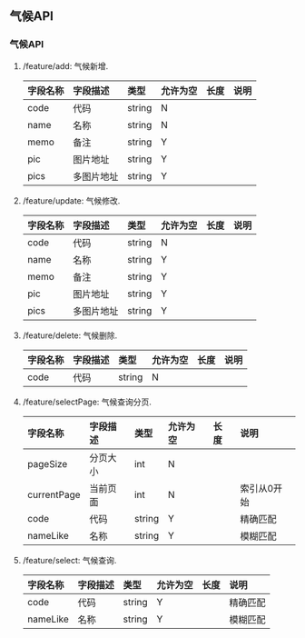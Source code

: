 ## 气候API

### <span id="feature">气候API</span>
1. /feature/add: 气候新增.

    | 字段名称 | 字段描述 | 类型 | 允许为空 | 长度 | 说明 |
    | :--- | :--- | :--- | :--- | :--- | :--- |
    | code | 代码 | string | N |  |  |
    | name | 名称 | string | N |  |  |
    | memo | 备注 | string | Y |  |  |
    | pic | 图片地址 | string | Y |  |  |
    | pics | 多图片地址 | string | Y |  |  |

1. /feature/update: 气候修改.

    | 字段名称 | 字段描述 | 类型 | 允许为空 | 长度 | 说明 |
    | :--- | :--- | :--- | :--- | :--- | :--- |
    | code | 代码 | string | N |  |  |
    | name | 名称 | string | Y |  |  |
    | memo | 备注 | string | Y |  |  |
    | pic | 图片地址 | string | Y |  |  |
    | pics | 多图片地址 | string | Y |  |  |
1. /feature/delete: 气候删除.

    | 字段名称 | 字段描述 | 类型 | 允许为空 | 长度 | 说明 |
    | :--- | :--- | :--- | :--- | :--- | :--- |
    | code | 代码 | string | N |  |  |
1. /feature/selectPage: 气候查询分页.

    | 字段名称 | 字段描述 | 类型 | 允许为空 | 长度 | 说明 |
    | :--- | :--- | :--- | :--- | :--- | :--- |
    | pageSize | 分页大小 | int | N |  |  |
    | currentPage | 当前页面 | int | N |  |索引从0开始  |
    | code | 代码 | string | Y |  |精确匹配  |
    | nameLike | 名称 | string | Y |  |模糊匹配  |
1. /feature/select: 气候查询.

    | 字段名称 | 字段描述 | 类型 | 允许为空 | 长度 | 说明 |
    | :--- | :--- | :--- | :--- | :--- | :--- |
    | code | 代码 | string | Y |  |精确匹配  |
    | nameLike | 名称 | string | Y |  |模糊匹配  |